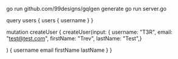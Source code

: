 go run github.com/99designs/gqlgen generate
go run server.go





query users {
  users {
    username
  } 
}


mutation createUser {
  createUser(input:
    {
   username: "T3R",
    email: "test@test.com",
    firstName: "Trev",
    lastName: "Test",}
  
  
  ) {
username
email
firstName
lastName
  }
}